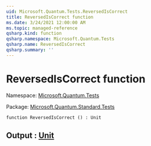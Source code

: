 ```yaml
---
uid: Microsoft.Quantum.Tests.ReversedIsCorrect
title: ReversedIsCorrect function
ms.date: 3/24/2021 12:00:00 AM
ms.topic: managed-reference
qsharp.kind: function
qsharp.namespace: Microsoft.Quantum.Tests
qsharp.name: ReversedIsCorrect
qsharp.summary: ''
---
```


# ReversedIsCorrect function

Namespace: [Microsoft.Quantum.Tests](xref:Microsoft.Quantum.Tests)

Package: [Microsoft.Quantum.Standard.Tests](https://nuget.org/packages/Microsoft.Quantum.Standard.Tests)




```qsharp
function ReversedIsCorrect () : Unit
```


## Output : [Unit](xref:microsoft.quantum.lang-ref.unit)

